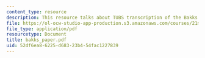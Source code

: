 ```yaml
---
content_type: resource
description: This resource talks about TUBS transcription of the Bakks of Rambax MIT.
file: https://ol-ocw-studio-app-production.s3.amazonaws.com/courses/21m-293-music-of-africa-fall-2005/52df6ea86225d68323b454fac1227839_bakks_paper.pdf
file_type: application/pdf
resourcetype: Document
title: bakks_paper.pdf
uid: 52df6ea8-6225-d683-23b4-54fac1227839
---
```

